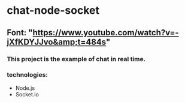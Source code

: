 # chat-node-socket
## Font: "https://www.youtube.com/watch?v=-jXfKDYJJvo&amp;t=484s"

### This project is the example of chat in real time.

### technologies:
- Node.js
- Socket.io
